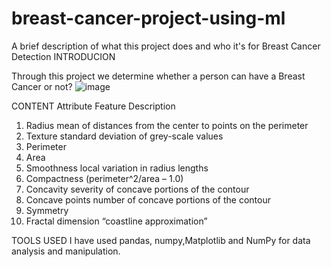 # breast-cancer-project-using-ml
A brief description of what this project does and who it's for
Breast Cancer Detection
INTRODUCION

Through this project we determine whether a person can have a Breast Cancer   or not?
![image](https://github.com/Palak-Mahalgamaiya/breast-cancer-project-using-ml/assets/126352311/3ab072c0-9018-47c9-b5f0-82d83f3a4a27)





CONTENT
Attribute
Feature	Description
1.	Radius	mean of distances from the center to points on the perimeter
2.	Texture	standard deviation of grey-scale values
3.	Perimeter	
4.	Area	
5.	Smoothness	local variation in radius lengths
6.	Compactness	(perimeter^2/area – 1.0)
7.	Concavity	severity of concave portions of the contour
8.	Concave points	number of concave portions of the contour
9.	Symmetry	
10.	Fractal dimension	“coastline approximation”

TOOLS USED
I have used pandas, numpy,Matplotlib and NumPy for data analysis and manipulation.
